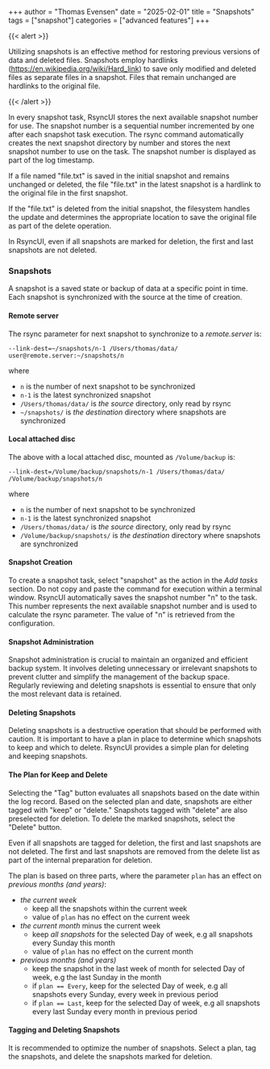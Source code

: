 +++
author = "Thomas Evensen"
date = "2025-02-01"
title =  "Snapshots"
tags = ["snapshot"]
categories = ["advanced features"]
+++

{{< alert >}}

Utilizing snapshots is an effective method for restoring previous versions of data and deleted files. Snapshots employ hardlinks (https://en.wikipedia.org/wiki/Hard_link) to save only modified and deleted files as separate files in a snapshot. Files that remain unchanged are hardlinks to the original file.

{{< /alert >}}

In every snapshot task, RsyncUI stores the next available snapshot number for use. The snapshot number is a sequential number incremented by one after each snapshot task execution. The rsync command automatically creates the next snapshot directory by number and stores the next snapshot number to use on the task. The snapshot number is displayed as part of the log timestamp.

If a file named "file.txt" is saved in the initial snapshot and remains unchanged or deleted, the file "file.txt" in the latest snapshot is a hardlink to the original file in the first snapshot.

If the "file.txt" is deleted from the initial snapshot, the filesystem handles the update and determines the appropriate location to save the original file as part of the delete operation.

In RsyncUI, even if all snapshots are marked for deletion, the first and last snapshots are not deleted.

### Snapshots

A snapshot is a saved state or backup of data at a specific point in time. Each snapshot is synchronized with the source at the time of creation.

#### Remote server

The rsync parameter for next snapshot to synchronize to a *remote.server* is:

`--link-dest=~/snapshots/n-1 /Users/thomas/data/ user@remote.server:~/snapshots/n`

where

- `n` is the number of next snapshot to be synchronized
- `n-1` is the latest synchronized snapshot
- `/Users/thomas/data/` is *the source* directory, only read by rsync
- `~/snapshots/` is *the destination* directory where snapshots are synchronized

#### Local attached disc

The above with a local attached disc, mounted as `/Volume/backup` is:

`--link-dest=/Volume/backup/snapshots/n-1 /Users/thomas/data/ /Volume/backup/snapshots/n`

where

- `n` is the number of next snapshot to be synchronized
- `n-1` is the latest synchronized snapshot
- `/Users/thomas/data/` is *the source* directory, only read by rsync
- `/Volume/backup/snapshots/` is *the destination* directory where snapshots are synchronized

#### Snapshot Creation

To create a snapshot task, select "snapshot" as the action in the *Add tasks* section. Do not copy and paste the command for execution within a terminal window. RsyncUI automatically saves the snapshot number "n" to the task. This number represents the next available snapshot number and is used to calculate the rsync parameter. The value of "n" is retrieved from the configuration.

#### Snapshot Administration

Snapshot administration is crucial to maintain an organized and efficient backup system. It involves deleting unnecessary or irrelevant snapshots to prevent clutter and simplify the management of the backup space. Regularly reviewing and deleting snapshots is essential to ensure that only the most relevant data is retained.

#### Deleting Snapshots

Deleting snapshots is a destructive operation that should be performed with caution. It is important to have a plan in place to determine which snapshots to keep and which to delete. RsyncUI provides a simple plan for deleting and keeping snapshots.

#### The Plan for Keep and Delete

Selecting the "Tag" button evaluates all snapshots based on the date within the log record. Based on the selected plan and date, snapshots are either tagged with "keep" or "delete." Snapshots tagged with "delete" are also preselected for deletion. To delete the marked snapshots, select the "Delete" button.

Even if all snapshots are tagged for deletion, the first and last snapshots are not deleted. The first and last snapshots are removed from the delete list as part of the internal preparation for deletion.

The plan is based on three parts, where the parameter `plan` has an effect on *previous months (and years)*:

- *the current week*
  - keep all the snapshots within the current week
  - value of `plan` has no effect on the current week
- *the current month* minus the current week
  - keep *all snapshots* for the selected Day of week, e.g all snapshots every Sunday this month
  - value of `plan` has no effect on the current month
- *previous months (and years)*
  - keep the snapshot in the last week of month for selected Day of week, e.g the last Sunday in the month
  - if `plan == Every`, keep for the selected Day of week, e.g all snapshots every Sunday, every week in previous period
  - if `plan == Last`, keep for the selected Day of week, e.g all snapshots every last Sunday every month in previous period

#### Tagging and Deleting Snapshots

It is recommended to optimize the number of snapshots. Select a plan, tag the snapshots, and delete the snapshots marked for deletion.

